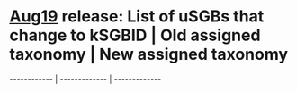 # [Aug19](../Jul19-Aug19comparison.md#how-many-sgbs-change-type) release: List of uSGBs that change to kSGBID | Old assigned taxonomy | New assigned taxonomy
------------ | ------------- | -------------
